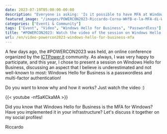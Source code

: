 ```yaml
---
date: 2023-07-19T05:00:00-00:00
description: "Everyone is asking: 'Is it possible to have MFA at Windows login?' The answer is 'yes,' and it's Windows Hello for Business! In the session, you will see what it is, how it works, and why Windows Hello for Business is a passwordless and multi-factor authentication solution."
featured_image: "/images/POWERCON2023-Riccardo-Corna-WHfB-e-la-MFA-di-Windows.png"
categories: ["Eventi & Community"]
tags: ["Event", "Video", "Windows Hello for Business", "Passwordless"]
title: "#POWERCON2023: Watch the video of the session on Windows Hello for Business"
url: /en/video-powercon2023-windows-hello-for-business-mfa
---
```

A few days ago, the #POWERCON2023 was held, an online conference organized by the [ICTPower.it](https://ictpower.it) community. As always, I was very happy to participate, and this year, I chose to present a session on Windows Hello for Business, discussing an aspect that I believe is underestimated and not well-known to most: Windows Hello for Business is a passwordless and multi-factor authentication!

Do you want to know why and how it works? Just watch the video :)

{{< youtube -nfSaKCkaMA >}}

Did you know that Windows Hello for Business is the MFA for Windows? Have you implemented it in your infrastructure? Let's discuss it together on my social profiles!

Riccardo